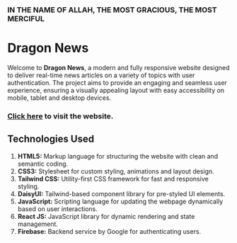 ### IN THE NAME OF ALLAH, THE MOST GRACIOUS, THE MOST MERCIFUL

# Dragon News

Welcome to **Dragon News**, a modern and fully responsive website designed to deliver real-time news articles on a variety of topics with user authentication. The project aims to provide an engaging and seamless user experience, ensuring a visually appealing layout with easy accessibility on mobile, tablet and desktop devices.

### [Click here](https://dragon-news-by-sajjadur-rahman.netlify.app/) to visit the website.

## Technologies Used

1. **HTML5:** Markup language for structuring the website with clean and semantic coding.
2. **CSS3:** Stylesheet for custom styling, animations and layout design.
3. **Tailwind CSS:** Utility-first CSS framework for fast and responsive styling.
4. **DaisyUI:** Tailwind-based component library for pre-styled UI elements.
5. **JavaScript:** Scripting language for updating the webpage dynamically based on user interactions.
6. **React JS:** JavaScript library for dynamic rendering and state management.
7. **Firebase:** Backend service by Google for authenticating users.
